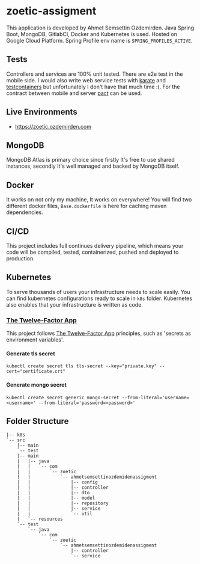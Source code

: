 # zoetic-assigment
This application is developed by Ahmet Semsettin Ozdemirden. Java Spring Boot, MongoDB, GitlabCI, Docker and Kubernetes is used. Hosted on Google Cloud Platform. Spring Profile env name is `SPRING_PROFILES_ACTIVE`.

## Tests
Controllers and services are 100% unit tested. There are e2e test in the mobile side. I would also write web service tests with [karate](https://github.com/intuit/karate) and [testcontainers](https://www.testcontainers.org) but unfortunately I don't have that much time :(. For the contract between mobile and server [pact](https://docs.pact.io/) can be used.

## Live Environments
- https://zoetic.ozdemirden.com

## MongoDB
MongoDB Atlas is primary choice since firstly It's free to use shared instances, secondly It's well managed and backed by MongoDB itself.

## Docker
It works on not only my machine, It works on everywhere! You will find two different docker files, `Base.dockerfile` is here for caching maven dependencies.

## CI/CD
This project includes full continues delivery pipeline, which means your code will be compiled, tested, containerized, pushed and deployed to production.

## Kubernetes
To serve thousands of users your infrastructure needs to scale easily. You can find kubernetes configurations ready to scale in `k8s` folder. Kubernetes also enables that your infrastructure is written as code. 

### [The Twelve-Factor App](https://12factor.net/)
This project follows [The Twelve-Factor App](https://12factor.net/) principles, such as 'secrets as environment variables'.

#### Generate tls secret
```
kubectl create secret tls tls-secret --key="private.key" --cert="certificate.crt"
```

#### Generate mongo secret 
```
kubectl create secret generic mongo-secret --from-literal='username=<username>' --from-literal='password=<password>'
```

## Folder Structure
```
|-- k8s
`-- src
    |-- main
    `-- test
    |-- main
    |   |-- java
    |   |   `-- com
    |   |       `-- zoetic
    |   |           `-- ahmetsemsettinozdemidenassigment
    |   |               |-- config
    |   |               |-- controller
    |   |               |-- dto
    |   |               |-- model
    |   |               |-- repository
    |   |               |-- service
    |   |               `-- util
    |   `-- resources
    `-- test
        `-- java
            `-- com
                `-- zoetic
                    `-- ahmetsemsettinozdemidenassigment
                        |-- controller
                        `-- service
```